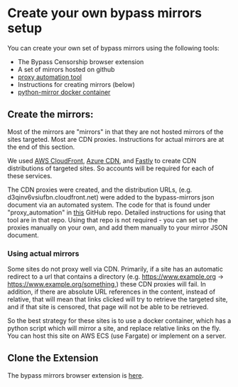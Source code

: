 # Create your own bypass mirrors setup

You can create your own set of bypass mirrors using the following tools:
- The Bypass Censorship browser extension
- A set of mirrors hosted on github
- [proxy automation tool](https://github.com/OpenTechFund/otf_proxy)
- Instructions for creating mirrors (below)
- [python-mirror docker container](https://hub.docker.com/r/pearlbear/python-mirror)

## Create the mirrors:

Most of the mirrors are "mirrors" in that they are not hosted mirrors of the sites targeted. Most are CDN proxies. Instructions for actual mirrors are at the end of this section.

We used [AWS CloudFront](https://aws.amazon.com/cloudfront/), [Azure CDN](https://azure.microsoft.com/en-us/services/cdn/), and [Fastly](https://www.fastly.com/) to create CDN distributions of targeted sites. So accounts will be required for each of these services.

The CDN proxies were created, and the distribution URLs, (e.g. d3qinv6vsiufbn.cloudfront.net) were added to the bypass-mirrors json document via an automated system. The code for that is found under "proxy_automation" in [this](https://github.com/OpenTechFund/otf_proxy) GitHub repo. Detailed instructions for using that tool are in that repo. Using that repo is not required - you can set up the proxies manually on your own, and add them manually to your mirror JSON document.

### Using actual mirrors

Some sites do not proxy well via CDN. Primarily, if a site has an automatic redirect to a url that contains a directory (e.g. https://www.example.org -> https://www.example.org/something,) these CDN proxies will fail. In addition, if there are absolute URL references in the content, instead of relative, that will mean that links clicked will try to retrieve the targeted site, and if that site is censored, that page will not be able to be retrieved.

So the best strategy for these sites is to use a docker container, which has a python script which will mirror a site, and replace relative links on the fly. You can host this site on AWS ECS (use Fargate) or implement on a server.

## Clone the Extension

The bypass mirrors browser extension is [here](https://github.com/OpenTechFund/bypass-censorship-extension).
